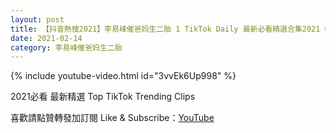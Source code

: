 ```yaml
---
layout: post
title: 【抖音熱搜2021】李易峰催爸妈生二胎 1 TikTok Daily 最新必看精選合集2021 02 14
date: 2021-02-14
category: 李易峰催爸妈生二胎
---
```


{% include youtube-video.html id="3vvEk6Up998" %}

2021必看 最新精選 Top TikTok Trending Clips

喜歡請點贊轉發加訂閱 Like & Subscribe：[YouTube](https://www.youtube.com/channel/UCAoR7VcanIPd04uEq_GIylA/videos)

